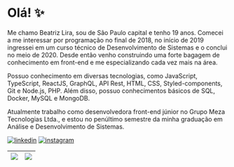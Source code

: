 # Olá! :sparkles:

 Me chamo Beatriz Lira, sou de São Paulo capital e tenho 19 anos. Comecei a me interessar por programação no final de 2018, no início de 2019 ingressei em um curso técnico de Desenvolvimento de Sistemas e o conclui no meio de 2020. Desde então venho construindo uma forte bagagem de conhecimento em front-end e me especializando cada vez mais na área.
 
 Possuo conhecimento em diversas tecnologias, como JavaScript, TypeScript, ReactJS, GraphQL, API Rest, HTML, CSS, Styled-components, Git e Node.js, PHP. Além disso, possuo conhecimentos básicos de SQL, Docker, MySQL e MongoDB.  
 
Atualmente trabalho como desenvolvedora front-end júnior no Grupo Meza Tecnologias Ltda., e estou no penúltimo semestre da minha graduação em Análise e Desenvolvimento de Sistemas.
 

[![linkedin](https://img.shields.io/badge/beatrizliragonzaga-%23000000?style=for-the-badge&logo=linkedin)](https://www.linkedin.com/in/beatrizliragonzaga)
[![instagram](https://img.shields.io/badge/bealirag-%23000000?style=for-the-badge&logo=instagram)](https://www.instagram.com/bealirag) 

| ![](http://github-profile-summary-cards.vercel.app/api/cards/repos-per-language?username=blirag&hide=Html&theme=nord_dark) | ![](http://github-profile-summary-cards.vercel.app/api/cards/most-commit-language?username=blirag&theme=nord_dark) |
| :-: | :-: | 



